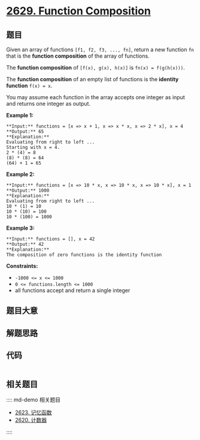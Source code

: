 # [2629. Function Composition](https://leetcode.com/problems/function-composition)

## 题目

Given an array of functions `[f1, f2, f3, ..., fn]`, return a new function
`fn` that is the **function  composition** of the array of functions.

The  **function  composition** of `[f(x), g(x), h(x)]` is `fn(x) =
f(g(h(x)))`.

The  **function  composition** of an empty list of functions is the
**identity function**  `f(x) = x`.

You may assume each function in the array accepts one integer as input and
returns one integer as output.



**Example 1:**

    
    
    **Input:** functions = [x => x + 1, x => x * x, x => 2 * x], x = 4
    **Output:** 65
    **Explanation:**
    Evaluating from right to left ...
    Starting with x = 4.
    2 * (4) = 8
    (8) * (8) = 64
    (64) + 1 = 65
    

**Example 2:**

    
    
    **Input:** functions = [x => 10 * x, x => 10 * x, x => 10 * x], x = 1
    **Output:** 1000
    **Explanation:**
    Evaluating from right to left ...
    10 * (1) = 10
    10 * (10) = 100
    10 * (100) = 1000
    

**Example 3:**

    
    
    **Input:** functions = [], x = 42
    **Output:** 42
    **Explanation:**
    The composition of zero functions is the identity function



**Constraints:**

  * `-1000 <= x <= 1000`
  * `0 <= functions.length <= 1000`
  * all functions accept and return a single integer


## 题目大意

## 解题思路

## 代码

```javascript

```

## 相关题目

:::: md-demo 相关题目
- [2623. 记忆函数](https://leetcode.com/problems/memoize)
- [2620. 计数器](https://leetcode.com/problems/counter)

::::
